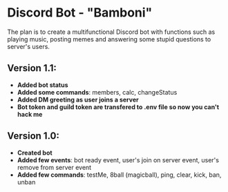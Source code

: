 # Discord Bot - "Bamboni"

The plan is to create a multifunctional Discord bot with functions such as playing music, posting memes and answering some stupid questions to server's users.

Version 1.1:
-
- **Added bot status**
- **Added some commands**: members, calc, changeStatus
- **Added DM greeting as user joins a server**
- **Bot token and guild token are transfered to .env file so now you can't hack me**

Version 1.0:
-
- **Created bot**
- **Added few events**: bot ready event, user's join on server event, user's remove from server event
- **Added few commands**: testMe, 8ball (magicball), ping, clear, kick, ban, unban
